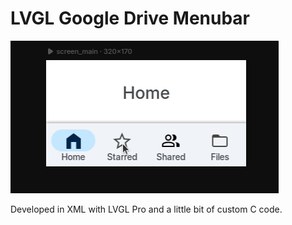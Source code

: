 # LVGL Google Drive Menubar

![alt text](repo_assets/gdrive_menubar.gif)

Developed in XML with LVGL Pro and a little bit of custom C code.